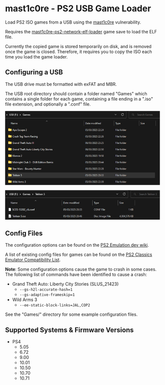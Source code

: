 # mast1c0re - PS2 USB Game Loader

Load PS2 ISO games from a USB using the [mast1c0re](https://github.com/McCaulay/mast1c0re) vulnerability.

Requires the [mast1c0re-ps2-network-elf-loader](https://github.com/McCaulay/mast1c0re-ps2-network-elf-loader) game save to load the ELF file.

Currently the copied game is stored temporarily on disk, and is removed once the game is closed. Therefore, it requires you to copy the ISO each time you load the game loader.

## Configuring a USB

The USB drive must be formatted with exFAT and MBR.

The USB root directory should contain a folder named "Games" which contains a single folder for each game, containing a file ending in a ".iso" file extension, and optionally a ".conf" file.

![One folder per game](./img/usb-game-folders.png)

![Tekken 5 ISO with config file](./img/usb-tekken-5.png)

## Config Files

The configuration options can be found on the [PS2 Emulation dev wiki](https://www.psdevwiki.com/ps4/PS2_Emulation#Emulator_Configuration).

A list of existing config files for games can be found on the [PS2 Classics Emulator Compatibility List](https://www.psdevwiki.com/ps4/Talk:PS2_Classics_Emulator_Compatibility_List).

**Note**: Some configuration options cause the game to crash in some cases. The following list of commands have been identified to cause a crash:

* Grand Theft Auto: Liberty City Stories (SLUS_21423)
  * `--gs-h2l-accurate-hash=1`
  * `--gs-adaptive-frameskip=1`
* Wild Arms 3
  * `--ee-static-block-links=JAL,COP2`

See the "Games/" directory for some example configuration files.

## Supported Systems & Firmware Versions
* PS4
  * 5.05
  * 6.72
  * 9.00
  * 10.01
  * 10.50
  * 10.70
  * 10.71